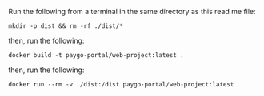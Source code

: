 Run the following from a terminal in the same directory as this read me file:

```
mkdir -p dist && rm -rf ./dist/*
```

then, run the following:

```
docker build -t paygo-portal/web-project:latest .
```

then, run the following:

```
docker run --rm -v ./dist:/dist paygo-portal/web-project:latest
```

